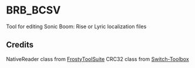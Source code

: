 # BRB_BCSV
 Tool for editing Sonic Boom: Rise or Lyric localization files
 
## Credits

NativeReader class from [FrostyToolSuite](https://github.com/CadeEvs/FrostyToolsuite) 
CRC32 class from [Switch-Toolbox](https://github.com/KillzXGaming/Switch-Toolbox) 
